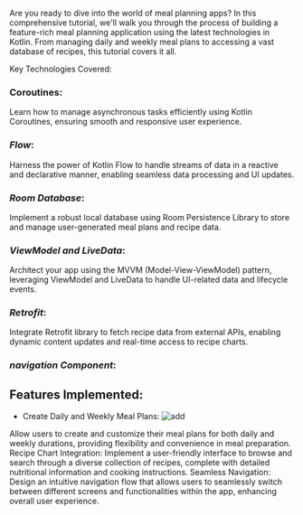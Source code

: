 

Are you ready to dive into the world of meal planning apps? In this comprehensive tutorial, we'll walk you through the process of building a feature-rich meal planning application using the latest technologies in Kotlin. From managing daily and weekly meal plans to accessing a vast database of recipes, this tutorial covers it all.

Key Technologies Covered:

### **Coroutines**:

Learn how to manage asynchronous tasks efficiently using Kotlin Coroutines, ensuring smooth and responsive user experience.

### ***Flow***: 

Harness the power of Kotlin Flow to handle streams of data in a reactive and declarative manner, enabling seamless data processing and UI updates.

### ***Room Database***:

Implement a robust local database using Room Persistence Library to store and manage user-generated meal plans and recipe data.

### ***ViewModel and LiveData***:
Architect your app using the MVVM (Model-View-ViewModel) pattern, leveraging ViewModel and LiveData to handle UI-related data and lifecycle events.

### ***Retrofit***: 

Integrate Retrofit library to fetch recipe data from external APIs, enabling dynamic content updates and real-time access to recipe charts.

### ***navigation Component***:

## Features Implemented:

* Create Daily and Weekly Meal Plans:
![add](https://github.com/hamed2396/MealPlanApp/assets/86206868/6d544e20-968b-4426-9958-d5d44584ccd9)

Allow users to create and customize their meal plans for both daily and weekly durations, providing flexibility and convenience in meal preparation.
Recipe Chart Integration: Implement a user-friendly interface to browse and search through a diverse collection of recipes, complete with detailed nutritional information and cooking instructions.
Seamless Navigation: Design an intuitive navigation flow that allows users to seamlessly switch between different screens and functionalities within the app, enhancing overall user experience.
